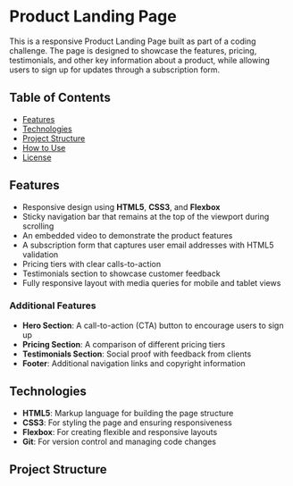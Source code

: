 # Product Landing Page

This is a responsive Product Landing Page built as part of a coding challenge. The page is designed to showcase the features, pricing, testimonials, and other key information about a product, while allowing users to sign up for updates through a subscription form.

## Table of Contents
- [Features](#features)
- [Technologies](#technologies)
- [Project Structure](#project-structure)
- [How to Use](#how-to-use)
- [License](#license)

## Features
- Responsive design using **HTML5**, **CSS3**, and **Flexbox**
- Sticky navigation bar that remains at the top of the viewport during scrolling
- An embedded video to demonstrate the product features
- A subscription form that captures user email addresses with HTML5 validation
- Pricing tiers with clear calls-to-action
- Testimonials section to showcase customer feedback
- Fully responsive layout with media queries for mobile and tablet views

### Additional Features
- **Hero Section**: A call-to-action (CTA) button to encourage users to sign up
- **Pricing Section**: A comparison of different pricing tiers
- **Testimonials Section**: Social proof with feedback from clients
- **Footer**: Additional navigation links and copyright information

## Technologies
- **HTML5**: Markup language for building the page structure
- **CSS3**: For styling the page and ensuring responsiveness
- **Flexbox**: For creating flexible and responsive layouts
- **Git**: For version control and managing code changes

## Project Structure

